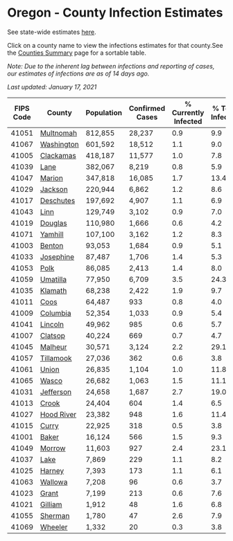 # Oregon - County Infection Estimates

See state-wide estimates [here](/infections/us-or).

Click on a county name to view the infections estimates for that county.See the [Counties Summary](/infections/summary-counties) page for a sortable table.

*Note: Due to the inherent lag between infections and reporting of cases, our estimates of infections are as of 14 days ago.*

*Last updated: January 17, 2021*

|   FIPS Code |                   County |   Population |   Confirmed Cases |   % Currently Infected |   % Total Infected |
|-------------|--------------------------|--------------|-------------------|------------------------|--------------------|
|       41051 |   [Multnomah](multnomah) |      812,855 |            28,237 |                    0.9 |                9.9 |
|       41067 | [Washington](washington) |      601,592 |            18,512 |                    1.1 |                9.0 |
|       41005 |   [Clackamas](clackamas) |      418,187 |            11,577 |                    1.0 |                7.8 |
|       41039 |             [Lane](lane) |      382,067 |             8,219 |                    0.8 |                5.9 |
|       41047 |         [Marion](marion) |      347,818 |            16,085 |                    1.7 |               13.4 |
|       41029 |       [Jackson](jackson) |      220,944 |             6,862 |                    1.2 |                8.6 |
|       41017 |   [Deschutes](deschutes) |      197,692 |             4,907 |                    1.1 |                6.9 |
|       41043 |             [Linn](linn) |      129,749 |             3,102 |                    0.9 |                7.0 |
|       41019 |       [Douglas](douglas) |      110,980 |             1,666 |                    0.6 |                4.2 |
|       41071 |       [Yamhill](yamhill) |      107,100 |             3,162 |                    1.2 |                8.3 |
|       41003 |         [Benton](benton) |       93,053 |             1,684 |                    0.9 |                5.1 |
|       41033 |   [Josephine](josephine) |       87,487 |             1,706 |                    1.4 |                5.3 |
|       41053 |             [Polk](polk) |       86,085 |             2,413 |                    1.4 |                8.0 |
|       41059 |     [Umatilla](umatilla) |       77,950 |             6,709 |                    3.5 |               24.3 |
|       41035 |       [Klamath](klamath) |       68,238 |             2,422 |                    1.9 |                9.7 |
|       41011 |             [Coos](coos) |       64,487 |               933 |                    0.8 |                4.0 |
|       41009 |     [Columbia](columbia) |       52,354 |             1,033 |                    0.9 |                5.4 |
|       41041 |       [Lincoln](lincoln) |       49,962 |               985 |                    0.6 |                5.7 |
|       41007 |       [Clatsop](clatsop) |       40,224 |               669 |                    0.7 |                4.7 |
|       41045 |       [Malheur](malheur) |       30,571 |             3,124 |                    2.2 |               29.1 |
|       41057 |   [Tillamook](tillamook) |       27,036 |               362 |                    0.6 |                3.8 |
|       41061 |           [Union](union) |       26,835 |             1,104 |                    1.0 |               11.8 |
|       41065 |           [Wasco](wasco) |       26,682 |             1,063 |                    1.5 |               11.1 |
|       41031 |   [Jefferson](jefferson) |       24,658 |             1,687 |                    2.7 |               19.0 |
|       41013 |           [Crook](crook) |       24,404 |               604 |                    1.4 |                6.5 |
|       41027 | [Hood River](hood-river) |       23,382 |               948 |                    1.6 |               11.4 |
|       41015 |           [Curry](curry) |       22,925 |               318 |                    0.5 |                3.8 |
|       41001 |           [Baker](baker) |       16,124 |               566 |                    1.5 |                9.3 |
|       41049 |         [Morrow](morrow) |       11,603 |               927 |                    2.4 |               23.1 |
|       41037 |             [Lake](lake) |        7,869 |               229 |                    1.1 |                8.2 |
|       41025 |         [Harney](harney) |        7,393 |               173 |                    1.1 |                6.1 |
|       41063 |       [Wallowa](wallowa) |        7,208 |                96 |                    0.6 |                3.7 |
|       41023 |           [Grant](grant) |        7,199 |               213 |                    0.6 |                7.6 |
|       41021 |       [Gilliam](gilliam) |        1,912 |                48 |                    1.6 |                6.8 |
|       41055 |       [Sherman](sherman) |        1,780 |                47 |                    2.6 |                7.9 |
|       41069 |       [Wheeler](wheeler) |        1,332 |                20 |                    0.3 |                3.8 |